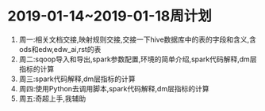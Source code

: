 # 2019-01-14~2019-01-18周计划
1. 周一:相关文档交接,映射规则交接,交接一下hive数据库中的表的字段和含义,含ods和edw,edw_ai,rst的表
2. 周二:sqoop导入和导出,spark参数配置,环境的简单介绍,spark代码解释,dm层指标的计算
3. 周三:spark代码解释,dm层指标的计算
4. 周四:使用Python去调用脚本,spark代码解释,dm层指标的计算
5. 周五:奇超上手,我辅助
